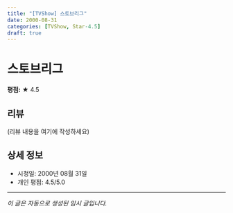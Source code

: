 ```yaml
---
title: "[TVShow] 스토브리그"
date: 2000-08-31
categories: [TVShow, Star-4.5]
draft: true
---
```


# 스토브리그

**평점:** ★ 4.5

## 리뷰

(리뷰 내용을 여기에 작성하세요)

## 상세 정보

- 시청일: 2000년 08월 31일
- 개인 평점: 4.5/5.0

---

*이 글은 자동으로 생성된 임시 글입니다.*
